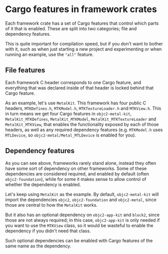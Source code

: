 # Cargo features in framework crates

Each framework crate has a set of Cargo features that control which parts of
it that is enabled. These are split into two categories; file and dependency
features.

This is quite important for compilation speed, but if you don't want to bother
with it, such as when just starting a new project and experimenting or when
running an example, use the `"all"` feature.


## File features

Each framework C header corresponds to one Cargo feature, and everything that
was declared inside of that header is locked behind that Cargo feature.

As an example, let's use `MetalKit`. This framework has four public C headers,
`MTKDefines.h`, `MTKModel.h`, `MTKTextureLoader.h` and `MTKView.h`. This in
turn means we get four Cargo features in `objc2-metal-kit`,
`MetalKit_MTKDefines`, `MetalKit_MTKModel`, `MetalKit_MTKTextureLoader` and
`MetalKit_MTKView`, that enables the functionality exposed by each of those
headers, as well as any required dependency features (e.g. `MTKModel.h` uses
`MTLDevice`, so `objc2-metal/Metal_MTLDevice` is enabled for you).


## Dependency features

As you can see above, frameworks rarely stand alone, instead they often have
some sort of dependency on other frameworks. Some of these dependencies are
considered required, and enabled by default (often `objc2-foundation`), while
for some it makes sense to allow control of whether the dependency is enabled.

Let's keep using `MetalKit` as the example. By default, `objc2-metal-kit` will
import the dependencies `objc2`, `objc2-foundation` and `objc2-metal`, since
those are central to how the `MetalKit` works.

But it also has an optional dependency on `objc2-app-kit` and `block2`, since
those are not always required; in this case, `objc2-app-kit` is only needed if
you want to use the `MTKView` class, so it would be wasteful to enable the
dependency if you didn't need that class.

Such optional dependencies can be enabled with Cargo features of the same name
as the dependency.
